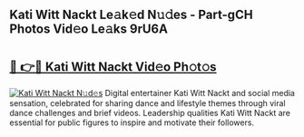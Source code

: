 ## Kati Witt Nackt Le𝚊k𝚎d N𝚞𝚍es - Part-gCH Photos Vid𝚎o Le𝚊ks 9rU6A

# <h2><a href="http://fbayuo.evod.top/?m=Kati+Witt+Nackt">🔗 👉🔴 Kati Witt Nackt Vid𝚎o Ph𝚘t𝚘s</a></h2>

[![Kati Witt Nackt N𝚞d𝚎s](https://i.imgur.com/8V9OHl7.gif)](http://fbayuo.evod.top/?m=Kati+Witt+Nackt)
Digital entertainer Kati Witt Nackt and social media sensation, celebrated for sharing dance and lifestyle themes through viral dance challenges and brief videos. Leadership qualities Kati Witt Nackt are essential for public figures to inspire and motivate their followers. 
